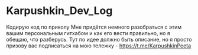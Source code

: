 # Karpushkin_Dev_Log
Кодирую код по приколу 
Мне придётся немного разобраться с этим вашим персональным гитхабом и как его вести правильно, но я обещаю, что разберусь. Тут по идее должно быть описание, но я просто призову вас подписаться на мою тележку - https://t.me/KarpushkinPeeta 
